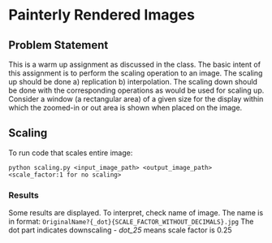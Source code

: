 # Painterly Rendered Images

## Problem Statement

This is a warm up assignment as discussed in the class. The basic intent of this assignment is to perform the scaling operation to an image. The scaling up should be done a) replication b) interpolation. The scaling down should be done with the corresponding operations as would be used for scaling up. Consider a window (a rectangular area) of a given size for the display within which the zoomed-in or out area is shown when placed on the image. 

## Scaling

To run code that scales entire image:

`python scaling.py <input_image_path> <output_image_path> <scale_factor:1 for no scaling>`


### Results

Some results are displayed. To interpret, check name of image. The name is in format:
``
OriginalName?{_dot}{SCALE_FACTOR_WITHOUT_DECIMALS}.jpg
``
The dot part indicates downscaling - _dot_25_ means scale factor is 0.25
